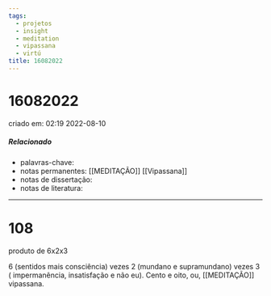 ```yaml
---
tags:
  - projetos
  - insight
  - meditation
  - vipassana
  - virtú
title: 16082022
---
```

# 16082022
criado em: 02:19 2022-08-10

##### Relacionado
- palavras-chave:
- notas permanentes: [[MEDITAÇÃO]] [[Vipassana]]
- notas de dissertação:
- notas de literatura: 

---
# 108

produto de 
6x2x3

6 (sentidos mais consciência) vezes 2 (mundano e supramundano) vezes 3 ( impermanência, insatisfação e não eu). Cento e oito, ou, [[MEDITAÇÃO]] vipassana.
